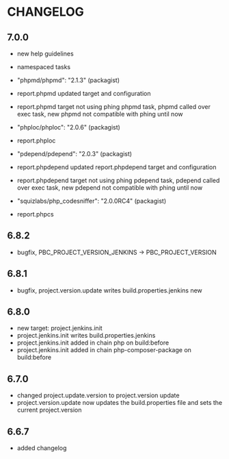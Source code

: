 # CHANGELOG

## 7.0.0

- new help guidelines
- namespaced tasks

- "phpmd/phpmd": "2.1.3" (packagist)
- report.phpmd updated target and configuration
- report.phpmd target not using phing phpmd task, phpmd called over exec task, new phpmd not compatible with phing until now

- "phploc/phploc": "2.0.6" (packagist)
- report.phploc

- "pdepend/pdepend": "2.0.3" (packagist)
- report.phpdepend updated report.phpdepend target and configuration
- report.phpdepend target not using phing pdepend task, pdepend called over exec task, new pdepend not compatible with phing until now

- "squizlabs/php_codesniffer": "2.0.0RC4" (packagist)
- report.phpcs

## 6.8.2

- bugfix, PBC_PROJECT_VERSION_JENKINS -> PBC_PROJECT_VERSION

## 6.8.1

- bugfix, project.version.update writes build.properties.jenkins new

## 6.8.0

- new target: project.jenkins.init
- project.jenkins.init writes build.properties.jenkins
- project.jenkins.init added in chain php on build:before
- project.jenkins.init added in chain php-composer-package on build:before

## 6.7.0

- changed project.update.version to project.version update
- project.version.update now updates the build.properties file and sets the current project.version

## 6.6.7

- added changelog